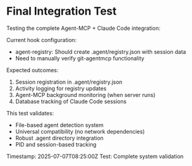 # Final Integration Test

Testing the complete Agent-MCP + Claude Code integration:

Current hook configuration:
- agent-registry: Should create .agent/registry.json with session data
- Need to manually verify git-agentmcp functionality

Expected outcomes:
1. Session registration in .agent/registry.json
2. Activity logging for registry updates  
3. Agent-MCP background monitoring (when server runs)
4. Database tracking of Claude Code sessions

This test validates:
- File-based agent detection system
- Universal compatibility (no network dependencies)
- Robust .agent directory integration
- PID and session-based tracking

Timestamp: 2025-07-07T08:25:00Z
Test: Complete system validation
